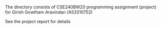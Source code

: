 The directory consists of CSE240BW20 programming assignment (project) for Girish Gowtham Aravindan (A53310752)

See the project report for details
